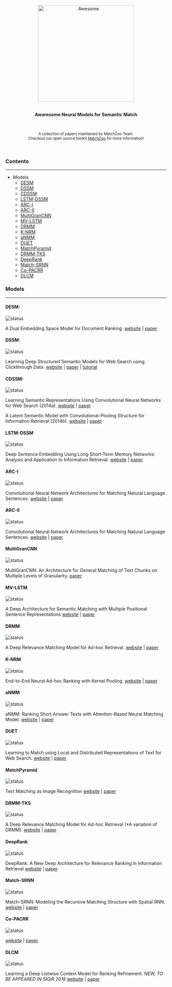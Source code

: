 <div align="center">
	<img width="300" src="artworks/awaresome.svg" alt="Awesome">
    <br>
    <br>
    <p><b>Awaresome Neural Models for Semantic Match</b></p>
</div>
<br>
<p align="center">
    <sub>A collection of papers maintained by MatchZoo Team.</sub>
    <br>
	<sub>Checkout our open source toolkit <a href="https://github.com/faneshion/MatchZoo">MatchZoo</a> for more information!</sub>
</p>
<br>

### Contents
------
+ Models
    - [DESM](#desm)
    - [DSSM](#dssm)
    - [CDSSM](#cdssm)
    - [LSTM-DSSM](#lstm-dssm)
    - [ARC-I](#arc-i)
    - [ARC-II](#arc-ii)
    - [MultiGranCNN](#mutigrancnn)
    - [MV-LSTM](#mv-lstm)
    - [DRMM](#drmm)
    - [K-NRM](#k-nrm)
    - [aNMM](#anmm)
    - [DUET](#duet)
    - [MatchPyramid](#matchpyramid)
    - [DRMM-TKS](#drmm-tks)
    - [DeepRank](#deeprank)
    - [Match-SRNN](#match-srnn)
    - [Co-PACRR](#co-pacrr)
    - [DLCM](#dlcm)


### Models
------

#### DESM:
![status](artworks/not-in-plan.svg)

A Dual Embedding Space Model for Document Ranking.
[website](https://arxiv.org/abs/1602.01137) | [paper](https://arxiv.org/pdf/1602.01137.pdf)


#### DSSM:
![status](artworks/ready.svg)

Learning Deep Structured Semantic Models for Web Search using Clickthrough Data.
[website](https://www.microsoft.com/en-us/research/publication/learning-deep-structured-semantic-models-for-web-search-using-clickthrough-data/) | [paper](https://www.microsoft.com/en-us/research/wp-content/uploads/2016/02/cikm2013_DSSM_fullversion.pdf) | [tutorial](https://www.microsoft.com/en-us/research/wp-content/uploads/2017/07/dl-summer-school-2017.-Jianfeng-Gao.v2.pdf)

#### CDSSM:
![status](artworks/ready.svg)

Learning Semantic Representations Using Convolutional Neural Networks for Web Search (2014a).
[website](https://www.microsoft.com/en-us/research/publication/learning-semantic-representations-using-convolutional-neural-networks-for-web-search/) | [paper](https://www.microsoft.com/en-us/research/wp-content/uploads/2016/02/www2014_cdssm_p07.pdf)

A Latent Semantic Model with Convolutional-Pooling Structure for Information Retrieval (2014b).
[website](https://www.microsoft.com/en-us/research/publication/a-latent-semantic-model-with-convolutional-pooling-structure-for-information-retrieval/) | [paper](https://www.microsoft.com/en-us/research/wp-content/uploads/2016/02/cikm2014_cdssm_final.pdf)

#### LSTM-DSSM
![status](artworks/not-in-plan.svg)

Deep Sentence Embedding Using Long Short-Term Memory Networks: Analysis and Application to Information Retrieval.
[website](https://arxiv.org/abs/1502.06922) | [paper](https://www.microsoft.com/en-us/research/wp-content/uploads/2017/02/LSTM_DSSM_IEEE_TASLP.pdf)

#### ARC-I
![status](artworks/ready.svg)

Convolutional Neural Network Architectures for Matching Natural Language Sentences.
[website](https://arxiv.org/abs/1503.03244) | [paper](https://arxiv.org/pdf/1503.03244.pdf)

#### ARC-II
![status](artworks/ready.svg)

Convolutional Neural Network Architectures for Matching Natural Language Sentences.
[website](https://arxiv.org/abs/1503.03244) | [paper](https://arxiv.org/pdf/1503.03244.pdf)

#### MultiGranCNN
![status](artworks/not-in-plan.svg)

MultiGranCNN: An Architecture for General Matching of Text Chunks on Multiple Levels of Granularity.
[paper](https://aclanthology.info/pdf/P/P15/P15-1007.pdf)

#### MV-LSTM
![status](artworks/ready.svg)

A Deep Architecture for Semantic Matching with Multiple Positional Sentence Representations
[website](https://arxiv.org/abs/1511.08277) | [paper](https://arxiv.org/pdf/1511.08277.pdf)

#### DRMM
![status](artworks/ready.svg)

A Deep Relevance Matching Model for Ad-hoc Retrieval.
[website](https://arxiv.org/abs/1711.08611) | [paper](http://www.bigdatalab.ac.cn/~gjf/papers/2016/CIKM2016a_guo.pdf)

#### K-NRM
![status](artworks/ready.svg)

End-to-End Neural Ad-hoc Ranking with Kernel Pooling.
[website](https://arxiv.org/abs/1706.06613) | [paper](https://arxiv.org/pdf/1706.06613.pdf)

#### aNMM
![status](artworks/ready.svg)

aNMM: Ranking Short Answer Texts with Attention-Based Neural Matching Model.
[website](https://arxiv.org/abs/1801.01641) | [paper](http://maroo.cs.umass.edu/pub/web/getpdf.php?id=1240)

#### DUET
![status](artworks/ready.svg)

Learning to Match using Local and Distributed Representations of Text for Web Search.
[website](https://dl.acm.org/citation.cfm?id=3052579) | [paper](https://www.microsoft.com/en-us/research/wp-content/uploads/2016/10/wwwfp0192-mitra.pdf)

#### MatchPyramid
![status](artworks/ready.svg)

Text Matching as Image Recognition
[website](https://arxiv.org/abs/1602.06359) | [paper](https://arxiv.org/pdf/1602.06359.pdf)

#### DRMM-TKS
![status](artworks/ready.svg)

A Deep Relevance Matching Model for Ad-hoc Retrieval (*A variation of DRMM).
[website](https://arxiv.org/abs/1711.08611) | [paper](http://www.bigdatalab.ac.cn/~gjf/papers/2016/CIKM2016a_guo.pdf)

#### DeepRank
![status](artworks/plan.svg)

DeepRank: A New Deep Architecture for Relevance Ranking in Information Retrieval
[website](https://arxiv.org/abs/1710.05649) | [paper](https://arxiv.org/pdf/1710.05649.pdf)

#### Match-SRNN
![status](artworks/plan.svg)

Match-SRNN: Modeling the Recursive Matching Structure with Spatial RNN.
[website](https://arxiv.org/abs/1604.04378) | [paper](https://arxiv.org/pdf/1604.04378.pdf)

#### Co-PACRR
![status](artworks/not-in-plan.svg)


[website](https://arxiv.org/abs/1706.10192) | [paper](https://arxiv.org/pdf/1706.10192.pdf)

#### DLCM
![status](artworks/not-in-plan.svg)

Learning a Deep Listwise Context Model for Ranking Refinement. *NEW, TO BE APPEARED IN SIGIR 2018*
[website](https://arxiv.org/abs/1804.05936) | [paper](https://arxiv.org/pdf/1804.05936.pdf)

